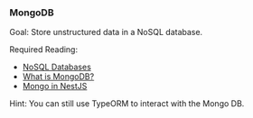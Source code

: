 ### MongoDB
  
Goal: Store unstructured data in a NoSQL database.

Required Reading:
- [NoSQL Databases](https://searchdatamanagement.techtarget.com/definition/NoSQL-Not-Only-SQL)
- [What is MongoDB?](https://www.mongodb.com/what-is-mongodb)
- [Mongo in NestJS](https://docs.nestjs.com/techniques/mongodb)

Hint: You can still use TypeORM to interact with the Mongo DB.